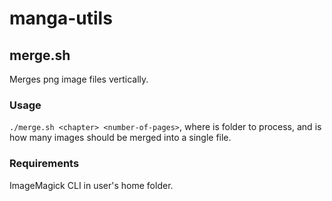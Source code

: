 # manga-utils
## merge.sh
Merges png image files vertically.
### Usage
  `./merge.sh <chapter> <number-of-pages>`, where <chapter> is folder to process, and <number-of-pages> is how many images should be merged into a single file. 
### Requirements
  ImageMagick CLI in user's home folder.
  
